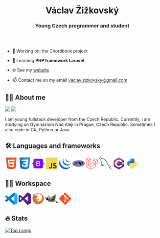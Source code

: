 <h1 align="center">Václav Žižkovský</h1>
<h3 align="center">Young Czech programmer and student</h3>
<br>
<br>

- 🔭 Working on: the Chordbook project

- 🌱 Learning **PHP framework Laravel**

- 🌐 See my [website](https://zizkovsky.eu) 

- 📫 Contact me on my email [vaclav.zizkovsky@gmail.com](mailto:vaclav.zizkovsky@gmail.com)

## 👨‍💻 About me
<a href="mailto:vaclav.zizkovsky@gmail.com"><img src="https://img.shields.io/badge/Email-vaclav.zizkovsky%40gmail.com-blue?logo=gmail&logoColor=white&style=for-the-badge"></a>
<a href="https://zizkovsky.eu"><img src="https://img.shields.io/badge/Website-zizkovsky.eu-green?logo=internet&logoColor=white&style=for-the-badge"></a>
<p>I am young fullstack developer from the Czech Republic. Currently, I am studying on Gymnázium Nad Alejí in Prague, Czech Republic. Sometimes I also code in C#, Python or Java</p>

## 🛠️ Languages and frameworks
<div>
  <img src="https://github.com/devicons/devicon/blob/master/icons/html5/html5-original.svg" width="40" height="40">
  <img src="https://github.com/devicons/devicon/blob/master/icons/css3/css3-original.svg" width="40" height="40">
  <img src="https://github.com/devicons/devicon/blob/master/icons/bootstrap/bootstrap-original.svg" width="40" height="40">
  <img src="https://github.com/devicons/devicon/blob/master/icons/javascript/javascript-original.svg" width="40" height="40">
  <img src="https://github.com/devicons/devicon/blob/master/icons/jquery/jquery-original.svg" width="40" height="40">
  <img src="https://github.com/devicons/devicon/blob/master/icons/php/php-original.svg" width="40" height="40">
  <img src="https://github.com/devicons/devicon/blob/master/icons/laravel/laravel-original.svg" width="40" height="40">
  <img src="https://github.com/devicons/devicon/blob/master/icons/mysql/mysql-original.svg" width="40" height="40">
  <img src="https://github.com/devicons/devicon/blob/master/icons/csharp/csharp-original.svg" width="40" height="40">
  <img src="https://github.com/devicons/devicon/blob/master/icons/python/python-original.svg" width="40" height="40">
</div>

## 👷‍♂️ Workspace
<div>
  <img src="https://github.com/devicons/devicon/blob/master/icons/vscode/vscode-original.svg" width="40" height="40">
  <img src="https://github.com/devicons/devicon/blob/master/icons/visualstudio/visualstudio-plain.svg" width="40" height="40">
  <img src="https://github.com/devicons/devicon/blob/master/icons/firefox/firefox-plain.svg" width="40" height="40">
  <img src="https://github.com/devicons/devicon/blob/master/icons/gimp/gimp-original.svg" width="40" height="40">
  <img src="https://github.com/devicons/devicon/blob/master/icons/git/git-original.svg" width="40" height="40">
</div>

## 🔥 Stats
[![Top Langs](https://github-readme-stats.vercel.app/api/top-langs/?username=VaclavZizkovsky&theme=dark)](https://github.com/anuraghazra/github-readme-stats)












